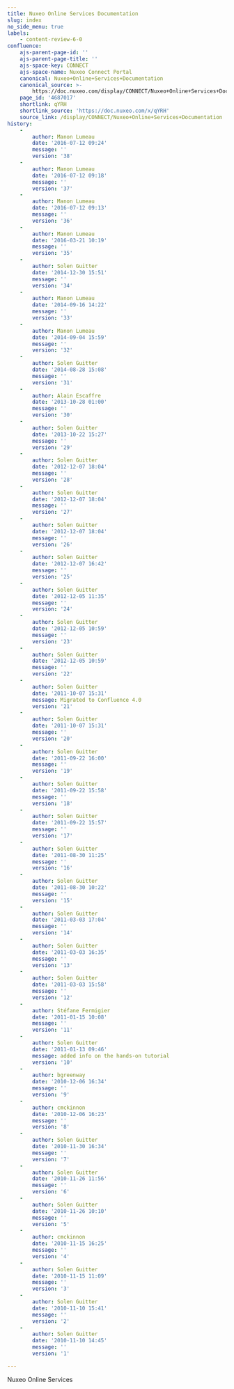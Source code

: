 ```yaml
---
title: Nuxeo Online Services Documentation
slug: index
no_side_menu: true
labels:
    - content-review-6-0
confluence:
    ajs-parent-page-id: ''
    ajs-parent-page-title: ''
    ajs-space-key: CONNECT
    ajs-space-name: Nuxeo Connect Portal
    canonical: Nuxeo+Online+Services+Documentation
    canonical_source: >-
        https://doc.nuxeo.com/display/CONNECT/Nuxeo+Online+Services+Documentation
    page_id: '4687017'
    shortlink: qYRH
    shortlink_source: 'https://doc.nuxeo.com/x/qYRH'
    source_link: /display/CONNECT/Nuxeo+Online+Services+Documentation
history:
    -
        author: Manon Lumeau
        date: '2016-07-12 09:24'
        message: ''
        version: '38'
    -
        author: Manon Lumeau
        date: '2016-07-12 09:18'
        message: ''
        version: '37'
    -
        author: Manon Lumeau
        date: '2016-07-12 09:13'
        message: ''
        version: '36'
    -
        author: Manon Lumeau
        date: '2016-03-21 10:19'
        message: ''
        version: '35'
    -
        author: Solen Guitter
        date: '2014-12-30 15:51'
        message: ''
        version: '34'
    -
        author: Manon Lumeau
        date: '2014-09-16 14:22'
        message: ''
        version: '33'
    -
        author: Manon Lumeau
        date: '2014-09-04 15:59'
        message: ''
        version: '32'
    -
        author: Solen Guitter
        date: '2014-08-28 15:08'
        message: ''
        version: '31'
    -
        author: Alain Escaffre
        date: '2013-10-28 01:00'
        message: ''
        version: '30'
    -
        author: Solen Guitter
        date: '2013-10-22 15:27'
        message: ''
        version: '29'
    -
        author: Solen Guitter
        date: '2012-12-07 18:04'
        message: ''
        version: '28'
    -
        author: Solen Guitter
        date: '2012-12-07 18:04'
        message: ''
        version: '27'
    -
        author: Solen Guitter
        date: '2012-12-07 18:04'
        message: ''
        version: '26'
    -
        author: Solen Guitter
        date: '2012-12-07 16:42'
        message: ''
        version: '25'
    -
        author: Solen Guitter
        date: '2012-12-05 11:35'
        message: ''
        version: '24'
    -
        author: Solen Guitter
        date: '2012-12-05 10:59'
        message: ''
        version: '23'
    -
        author: Solen Guitter
        date: '2012-12-05 10:59'
        message: ''
        version: '22'
    -
        author: Solen Guitter
        date: '2011-10-07 15:31'
        message: Migrated to Confluence 4.0
        version: '21'
    -
        author: Solen Guitter
        date: '2011-10-07 15:31'
        message: ''
        version: '20'
    -
        author: Solen Guitter
        date: '2011-09-22 16:00'
        message: ''
        version: '19'
    -
        author: Solen Guitter
        date: '2011-09-22 15:58'
        message: ''
        version: '18'
    -
        author: Solen Guitter
        date: '2011-09-22 15:57'
        message: ''
        version: '17'
    -
        author: Solen Guitter
        date: '2011-08-30 11:25'
        message: ''
        version: '16'
    -
        author: Solen Guitter
        date: '2011-08-30 10:22'
        message: ''
        version: '15'
    -
        author: Solen Guitter
        date: '2011-03-03 17:04'
        message: ''
        version: '14'
    -
        author: Solen Guitter
        date: '2011-03-03 16:35'
        message: ''
        version: '13'
    -
        author: Solen Guitter
        date: '2011-03-03 15:58'
        message: ''
        version: '12'
    -
        author: Stéfane Fermigier
        date: '2011-01-15 10:08'
        message: ''
        version: '11'
    -
        author: Solen Guitter
        date: '2011-01-13 09:46'
        message: added info on the hands-on tutorial
        version: '10'
    -
        author: bgreenway
        date: '2010-12-06 16:34'
        message: ''
        version: '9'
    -
        author: cmckinnon
        date: '2010-12-06 16:23'
        message: ''
        version: '8'
    -
        author: Solen Guitter
        date: '2010-11-30 16:34'
        message: ''
        version: '7'
    -
        author: Solen Guitter
        date: '2010-11-26 11:56'
        message: ''
        version: '6'
    -
        author: Solen Guitter
        date: '2010-11-26 10:10'
        message: ''
        version: '5'
    -
        author: cmckinnon
        date: '2010-11-15 16:25'
        message: ''
        version: '4'
    -
        author: Solen Guitter
        date: '2010-11-15 11:09'
        message: ''
        version: '3'
    -
        author: Solen Guitter
        date: '2010-11-10 15:41'
        message: ''
        version: '2'
    -
        author: Solen Guitter
        date: '2010-11-10 14:45'
        message: ''
        version: '1'

---
```

Nuxeo Online Services